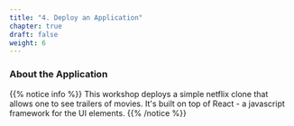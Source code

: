 ```yaml
---
title: "4. Deploy an Application"
chapter: true
draft: false
weight: 6
---
```


### About the Application
{{% notice info %}}
This workshop deploys a simple netflix clone that allows one to see trailers of movies. It's built on top of React - a javascript framework for the UI elements.
{{% /notice %}}
